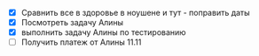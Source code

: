 - [x] Сравнить все в здоровье в ноушене и тут - поправить даты
- [x] Посмотреть задачу Алины
- [x] выполнить задачу Алины по тестированию
- [ ] Получить платеж от Алины 11.11